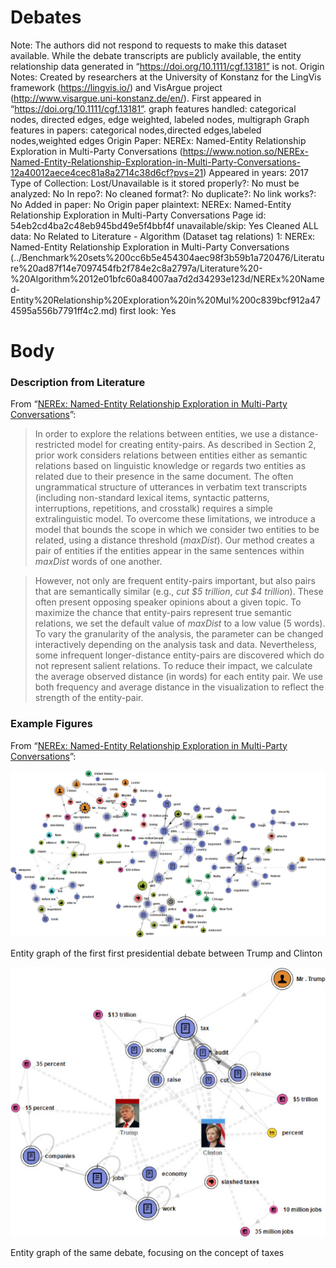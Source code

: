 # Debates

Note: The authors did not respond to requests to make this dataset available. While the debate transcripts are publicly available, the entity relationship data generated in “https://doi.org/10.1111/cgf.13181” is not.
Origin Notes: Created by researchers at the University of Konstanz for the LingVis framework (https://lingvis.io/) and VisArgue project (http://www.visargue.uni-konstanz.de/en/). First appeared in “https://doi.org/10.1111/cgf.13181”.
graph features handled: categorical nodes, directed edges, edge weighted, labeled nodes, multigraph
Graph features in papers: categorical nodes,directed edges,labeled nodes,weighted edges
Origin Paper: NEREx: Named-Entity Relationship Exploration in Multi-Party Conversations (https://www.notion.so/NEREx-Named-Entity-Relationship-Exploration-in-Multi-Party-Conversations-12a40012aece4cec81a8a2714c38d6cf?pvs=21)
Appeared in years: 2017
Type of Collection: Lost/Unavailable
is it stored properly?: No
must be analyzed: No
In repo?: No
cleaned format?: No
duplicate?: No
link works?: No
Added in paper: No
Origin paper plaintext: NEREx: Named-Entity Relationship Exploration in Multi-Party Conversations
Page id: 54eb2cd4ba2c48eb945bd49e5f4bbf4f
unavailable/skip: Yes
Cleaned ALL data: No
Related to Literature - Algorithm (Dataset tag relations) 1: NEREx: Named-Entity Relationship Exploration in Multi-Party Conversations (../Benchmark%20sets%200cc6b5e454304aec98f3b59b1a720476/Literature%20ad87f14e7097454fb2f784e2c8a2797a/Literature%20-%20Algorithm%2012e01bfc60a84007aa7d2d34293e123d/NEREx%20Named-Entity%20Relationship%20Exploration%20in%20Mul%200c839bcf912a474595a556b7791ff4c2.md)
first look: Yes

# Body

### Description from Literature

From “[NEREx: Named-Entity Relationship Exploration in Multi-Party Conversations](https://doi.org/10.1111/cgf.13181)”:

> In order to explore the relations between entities, we use a distance-restricted model for creating entity-pairs. As described in Section 2, prior work considers relations between entities either as semantic relations based on linguistic knowledge or regards two entities as related due to their presence in the same document. The often ungrammatical structure of utterances in verbatim text transcripts (including non-standard lexical items, syntactic patterns, interruptions, repetitions, and crosstalk) requires a simple extralinguistic model. To overcome these limitations, we introduce a model that bounds the scope in which we consider two entities to be related, using a distance threshold (*maxDist*). Our method creates a pair of entities if the entities appear in the same sentences within *maxDist* words of one another.
> 

> However, not only are frequent entity-pairs important, but also pairs that are semantically similar (e.g., *cut $5 trillion*, *cut $4 trillion*). These often present opposing speaker opinions about a given topic. To maximize the chance that entity-pairs represent true semantic relations, we set the default value of *maxDist* to a low value (5 words). To vary the granularity of the analysis, the parameter can be changed interactively depending on the analysis task and data. Nevertheless, some infrequent longer-distance entity-pairs are discovered which do not represent salient relations. To reduce their impact, we calculate the average observed distance (in words) for each entity pair. We use both frequency and average distance in the visualization to reflect the strength of the entity-pair.
> 

### Example Figures

From “[NEREx: Named-Entity Relationship Exploration in Multi-Party Conversations](https://doi.org/10.1111/cgf.13181)”:

![cgf13181-fig-0004-m.jpg](Debates%2054eb2cd4ba2c48eb945bd49e5f4bbf4f/cgf13181-fig-0004-m.jpg)

Entity graph of the first first presidential debate between Trump and Clinton

![cgf13181-fig-0006-m.jpg](Debates%2054eb2cd4ba2c48eb945bd49e5f4bbf4f/cgf13181-fig-0006-m.jpg)

Entity graph of the same debate, focusing on the concept of taxes